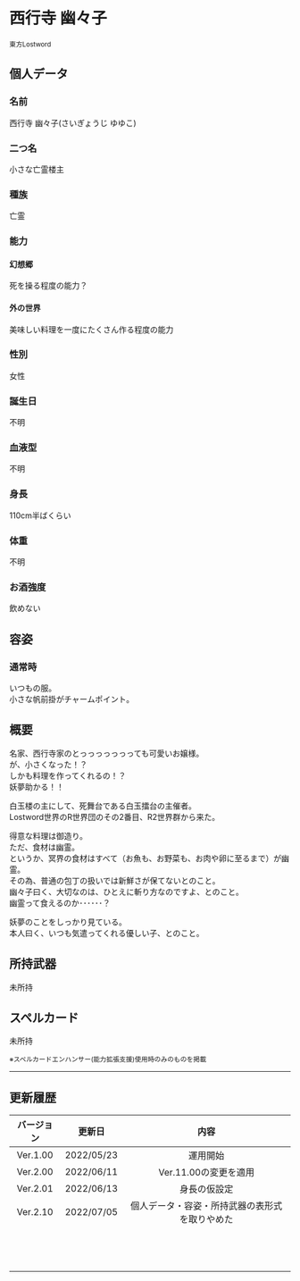 # 西行寺 幽々子
<sup>東方Lostword</sup>

## 個人データ
### 名前
西行寺 幽々子(さいぎょうじ ゆゆこ)

### 二つ名
小さな亡霊楼主

### 種族
亡霊

### 能力
#### 幻想郷
死を操る程度の能力？

#### 外の世界
美味しい料理を一度にたくさん作る程度の能力

### 性別
女性

### 誕生日
不明

### 血液型
不明

### 身長
110cm半ばくらい

### 体重
不明

### お酒強度
飲めない

## 容姿
### 通常時
いつもの服。<br />
小さな帆前掛がチャームポイント。

## 概要
名家、西行寺家のとっっっっっっっても可愛いお嬢様。<br />
が、小さくなった！？<br />
しかも料理を作ってくれるの！？<br />
妖夢助かる！！<br />

白玉楼の主にして、死舞台である白玉擂台の主催者。<br />
Lostword世界のR世界団のその2番目、R2世界群から来た。<br />

得意な料理は御造り。<br />
ただ、食材は幽霊。<br />
というか、冥界の食材はすべて（お魚も、お野菜も、お肉や卵に至るまで）が幽霊。<br />
その為、普通の包丁の扱いでは新鮮さが保てないとのこと。<br />
幽々子曰く、大切なのは、ひとえに斬り方なのですよ、とのこと。<br />
幽霊って食えるのか･･････？<br />

妖夢のことをしっかり見ている。<br />
本人曰く、いつも気遣ってくれる優しい子、とのこと。


## 所持武器
未所持

## スペルカード
未所持

<sup>
※スペルカードエンハンサー(能力拡張支援)使用時のみのものを掲載
</sup>

***

## 更新履歴
|バージョン|更新日|内容|
|:---:|:---:|:---:|
|Ver.1.00|2022/05/23|運用開始|
|Ver.2.00|2022/06/11|Ver.11.00の変更を適用|
|Ver.2.01|2022/06/13|身長の仮設定|
|Ver.2.10|2022/07/05|個人データ・容姿・所持武器の表形式を取りやめた|
||||
||||
||||
||||
||||
||||
||||
||||
||||
||||
||||
||||
||||

